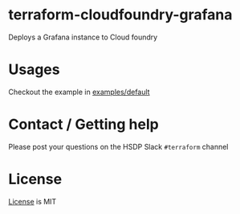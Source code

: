 # terraform-cloudfoundry-grafana

Deploys a Grafana instance to Cloud foundry

# Usages

Checkout the example in [examples/default](./examples/default)

<!-- BEGIN_TF_DOCS -->
<!-- END_TF_DOCS -->

# Contact / Getting help

Please post your questions on the HSDP Slack `#terraform` channel

# License
[License](./LICENSE.md) is MIT
